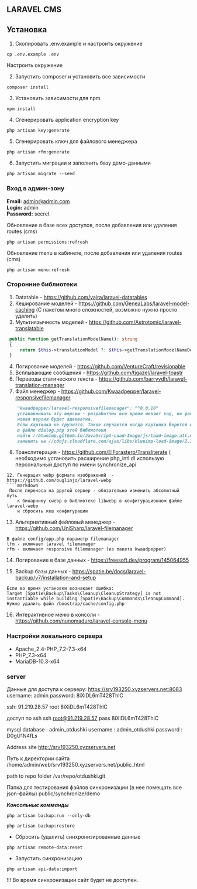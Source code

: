 
## LARAVEL CMS


## Установка
1. Скопировать .env.example и настроить окружение
```
cp .env.example .env
```
Настроить окружение

2. Запустить composer и установить все зависимости
```
composer install
```

3. Установить зависимости для npm
```
npm install
```

4. Сгенерировать application encryption key
```
php artisan key:generate
```

5. Сгенерировать ключ для файлового менеджера
```
php artisan rfm:generate
```

6. Запустить миграции и заполнить базу демо-данными
```
php artisan migrate --seed
```



### Вход в админ-зону

**Email:** admin@admin.com  
**Login:** admin  
**Password:** secret


Обновление в базе всех доступов, после добавления или удаления routes (cms)

```
php artisan permissions:refresh  
```

Обновление menu в кабинете, после добавления или удаления routes (cms)

```
php artisan menu:refresh  
```


### Сторонние библиотеки

1. Datatable - https://github.com/yajra/laravel-datatables
2. Кеширование моделей - https://github.com/GeneaLabs/laravel-model-caching (С пакетом много сложностей, возможно нужно просто удалить)
3. Мультиязычность моделей - https://github.com/Astrotomic/laravel-translatable
```php способ использовать переводы в модулях (проверить)
 public function getTranslationModelName(): string 
 { 
     return $this->translationModel ?: $this->getTranslationModelNameDefault(); 
 } 
 ```
4. Логирование моделей - https://github.com/VentureCraft/revisionable
5. Всплывающие сообщения - https://github.com/tjgazel/laravel-toastr
6. Переводы статического текста - https://github.com/barryvdh/laravel-translation-manager
7. Файл менеджер - https://github.com/Kwaadpepper/laravel-responsivefilemanager
````markdown
    "kwaadpepper/laravel-responsivefilemanager": "^0.0.10"
    устанавливать эту версию - разработчик все время меняет код, не факт что
    новая версия будет адекватна.
    Если картинка не грузится. Такое случается когда картинка берется из сторонних ресурсов
    в файле dialog.php этой библиотеки
    найти //blueimp.github.io/JavaScript-Load-Image/js/load-image.all.min.js и 
    заменить на //cdnjs.cloudflare.com/ajax/libs/blueimp-load-image/2.18.0/load-image.all.min.js
````   

8. Транслитерация - https://github.com/ElForastero/Transliterate ( необходимо установить расширение php_intl.dl
 использую персональный доступ по имени synchronize_api
```
12. Генерация webp формата изображений  - https://github.com/buglinjo/laravel-webp
````markdown
 После переноса на другой сервер - обязательно изменить абсолютный путь 
    к бинарнику cwebp в библиотеке libwebp в конфигурационном файле laravel-webp 
    и сбросить кеш конфигурации
````

13. Альтернативный файловый менеджер - https://github.com/UniSharp/laravel-filemanager
```
В файле config/app.php параметр filemanager
lfm - включает laravel filemanager
rfm - включает responsive filemanager (из пакета kwaadpepper)
```

14. Логирование в базе данных - https://freesoft.dev/program/145064955

15. Backup базы данных - https://spatie.be/docs/laravel-backup/v7/installation-and-setup

``` ошибка при установке
Если во время установки вознакает ошибка:
Target [Spatie\Backup\Tasks\Cleanup\CleanupStrategy] is not instantiable while building [Spatie\Backup\Commands\CleanupCommand].
Нужно удалить файл /boostrap/cache/config.php
```




16. Интерактивное меню в консоли - https://github.com/nunomaduro/laravel-console-menu



### Настройки локального сервера
- Apache_2.4-PHP_7.2-7.3-x64
- PHP_7.3-x64
- MariaDB-10.3-x64

### server


Данные для доступа к серверу:
https://srv193250.xyzservers.net:8083
    username: admin
    password: 8iXiDL6mT428ThlC

ssh: 91.219.28.57
root
8iXiDL6mT428ThlC

доступ по ssh
ssh root@91.219.28.57
pass 8iXiDL6mT428ThlC

mysql
database : admin_otdushki
username : admin_otdushki
password : D0gU1N4fLs

Address site
http://srv193250.xyzservers.net

Путь к директории сайта
/home/admin/web/srv193250.xyzservers.net/public_html

path to repo folder
/var/repo/otdushki.git


Папка для тестирования файлов синхронизации (в нее помещать все json-файлы)
public/synchronize/demo

***Консольные комманды***

``` backup базы данных
php artisan backup:run --only-db
```


```восстановление базы данных из backup 
php artisan backup:restore
```


- Сбросить (удалить) синхронизированные данные
```
php artisan remote-data:reset
```
- Запустить синхронизацию
```
php artisan api-data:import
```

!!! Во время синхронизации сайт будет не доступен.
